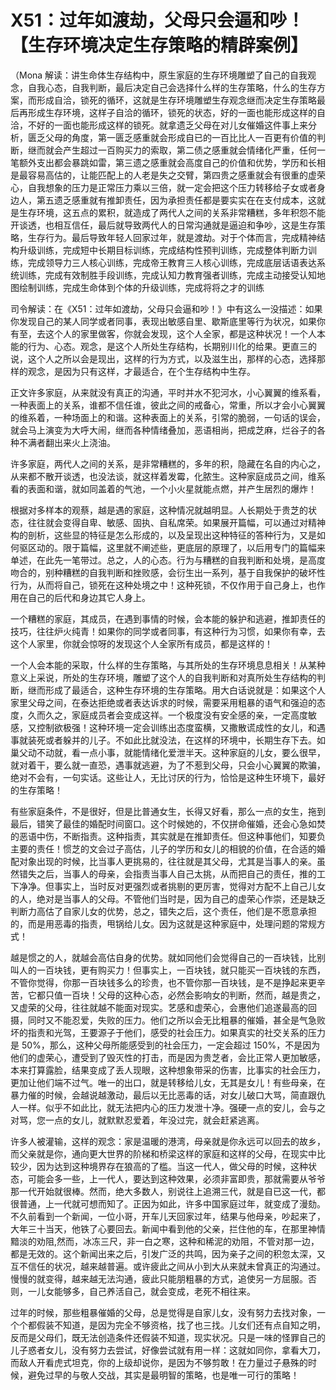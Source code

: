 # X51：过年如渡劫，父母只会逼和吵！【生存环境决定生存策略的精辟案例】

（Mona 解读：讲生命体生存结构中，原生家庭的生存环境雕塑了自己的自我观念，自我心态，自我判断，最后决定自己会选择什么样的生存策略，什么的生存方案，而形成自洽，锁死的循环，这就是生存环境雕塑生存观念继而决定生存策略最后再形成生存环境，这样子自洽的循环，锁死的状态，好的一面也能形成这样的自洽，不好的一面也能形成这样的锁死。就拿遗乏父母在对儿女催婚这件事上来分析，匮乏父母的角度，第一匮乏感重就会形成自已的一百比比人一百更有价值的判断，继而就会产生超过一百购买力的索取，第二债之感重就会情绪化严重，任何一笔额外支出都会暴跳如雷，第三遗之感重就会高度自己的价值和优势，学历和长相是最容易高估的，让能匹配上的人老是失之交臂，第四贵之感重就会有很重的虚荣心，自我想象的压力是正常压力乘以三倍，就一定会把这个压力转移给子女或者身边人，第五遗乏感重就有推卸责任，因为承担责任都是要实实在在支付成本，这就是生存环境，这五点的累积，就造成了两代人之间的关系非常糟糕，多年积怨不能开谈透，也相互信任，最后就导致两代人的日常沟通就是逼迫和争吵，这是生存策略，生存行为。最后导致年轻人回家过年，就是渡劫。对于个体而言，完成精神结构升级训练，完成短中长期目标训练，完成结构性预判训练，完成整体判断力训练，完成领导力三人核心训练，完成帝王教育三人核心训练，完成底层话语表达系统训练，完成有效制胜手段训练，完成认知力教育强者训练，完成主动接受认知地图绘制训练，完成生命体到个体的升级训练，完成将将之才的训练

司令解读：在《X51：过年如渡劫，父母只会逼和吵！》中有这么一没描述：如果你发现自己的某人同学或者同事，表现出敏感自里、歇斯底里等行为状况，如果你有至，去这个人的家里做客，你就会发现，这个人全家，都是这种状况！一个人本能的行为、心态。观念，是这个人所处生存结构，长期别川化的给果。更直三的说，这个人之所以会是现出，这样的行为方式，以及滋生出，那样的心态，选择那样的观念，是因为只有这样，才最适合，在个生存结构中生存。

正文许多家庭，从来就没有真正的沟通，平时并水不犯河水，小心翼翼的维系看，一种表面上的关系，谁都不信任谁，彼此之间的戒备心，常重，所以才会小心翼翼的维系着，一种场面上的和谐。这种表面上的关系，引常的脆弱，一句话的误会，就会马上演变为大呼大闹，继而各种情绪叠加，恶语相尚，把成芝麻，烂谷子的各种不满者翻出来火上浇油。

许多家庭，两代人之间的关系，是非常糟糕的，多年的积，隐藏在名自的内心之，从来都不散开谈透，也没法谈，就这样着发霉，化脓生。这种家庭成员之间，维系看的表面和谐，就如同盖着的气池，一个小火星就能点燃，并产生居烈的爆炸！

根据对多样本的观蔡，越是遇的家庭，这种情况就越明显。人长期处于贵芝的状态，往往就会变得自卑、敏感、固执、自私席荣。如果展开篇幅，可以通过对精神构的剖析，这些显的特征是怎么形成的，以及呈现出这种特征的答种行为，又是如何驱区动的。限于篇幅，这里就不阐述些，更底层的原理了，以后用专门的篇幅来单述，在此先一笔带过。总之，人的心态。行为与糟糕的自我判断和处境，是高度吻合的，别种糟糕的自我判断和挫败感，会衍生出一系列，基于自我保护的破坏性行为，从而将自己，锁死在这种处境之中！这种死锁，不仅作用于自己身上，也作用在自己的后代和身边其它人身上。

一个糟糕的家庭，其成员，在遇到事情的时候，会本能的躲护和逃避，推卸责任的技巧，往往炉火纯青！如果你的同学或者同事，有这种行为习惯，如果你有幸，去这个人家里，你就会惊呀的发现这个人全家所有成员，都是这样的！

一个人会本能的采取，什么样的生存策略，与其所处的生存环境息息相关！从某种意义上采说，所处的生存环境，雕塑了这个人的自我判断和对真所处生存结构的判断，继而形成了最适合，这种生存环境的生存策略。用大白话说就是：如果这个人家里父母之间，在泰达拒绝或者表达诉求的时候，需要采用粗暴的语气和强迫的态度，久而久之，家庭成员者会变成这祥。一个极度没有安全感的亲，一定高度敏感，又控制欲极强！这种环境一定会训练出态度蛮横，又撒散谎成性的女儿，和遇事就装死或者躲并的儿子。不如此比就没法，在这样的环境中，长期生存下去。如巢父动不动就，看一点小事，就能情绪化爱泄半天。这种家庭的儿女，要么很早，就对着干，要么就一直恐，遇事就逃避，为了不惹到父母，只会小心翼翼的欺骗，绝对不会有，一句实话。这些让人，无比讨厌的行为，恰恰是这种生环境下，最好的生存策略！

有些家庭条件，不是很好，但是比普通女生，长得又好看，那么一点的女生，拖到最后，错笑了最佳的婚配时间窗口。这个时候她的，不仅拼命催婚，还会心急如焚的恶语中伤，不断指责。这种指责，其实就是在推卸责任。但这种事他们，知要负主要的责任！惯芝的文会过子高估，儿子的学历和女儿的相貌的价值，在合适的婚配对象出现的时候，比当事人更挑易的，往往就是其父母，尤其是当事人的亲。虽然错失之后，当事人的母亲，会指责当事人自己太挑，从而把自己的责任，推的工下净净。但事实上，当时反对更强烈或者挑剔的更厉害，觉得对方配不上自己儿女的人，绝对是当事人的父母。不管他们当时是，因为自己的虚荣心作崇，还是缺乏判断力高估了自家儿女的优势，总之，错失之后，这个责任，他们是不愿意承担的，而是用恶毒的指责，甩锅给儿女。因为这就是这种家庭中，处理问题的常规方式！

越是惯之的人，就越会高估自身的优势。就如同他们会觉得自己的一百块钱，比别叫人的一百块钱，更有购买力！但事实上，一百块钱，就只能买一百块钱的东西，不管你觉得，你那一百块钱多么的珍贵，也不管你那一百块钱，是不是挣起来更辛苦，它都只值一百块！父母的这种心态，必然会影响女的判断，然而，越是贵之，又虚荣的父母，往往就越不能面对现实。艺感和虚荣心，会惠他们追遂最高的回摄，同时又不能忍爱，失败的压力。他们之所以会无比粗暴的催婚，甚全是气急败坏的指责和光驾，王要源子于他们，感受的社会压力。如果真实的社交关系的压力是 50%，那么，这种父母所能感受到的社会压力，一定会超过 150%，不是因为他们的虚荣心，遭受到了毁灭性的打击，而是因为贵芝者，会比正常人更加敏感，本来打算露脸，结果变成了丢人现眼，这种想象带采的伤害，比事实的社会压力，更加让他们端不过气。唯一的出口，就是转移给儿女，无其是女儿！有些母亲，在暴力催的时候，会越说越激动，最后以无比恶毒的话，对女儿破口大骂，简直跟仇人一样。似乎不如此比，就无法把内心的压力发泄十净。强硬一点的安儿，会与之对骂，您一点的女儿，就默默忍爱着，年没过完，就会赶紧逃离。

许多人被灌输，这样的观念：家是温暖的港湾，母亲就是你永远可以回去的故乡，而父亲就是你，通向更大世界的阶梯和桥梁这样的家庭和这样的父母，在现实中比较少，因为达到这种境界存在狼高的了槛。当这一代人，做父母的时候，这种状态，可能会多一些，上一代人，要达到这种效果，必须非富即贵，那就需要从爷爷那一代开始就很棒。然而，绝大多数人，别说往上追溯三代，就是自已这一代，都很普通，上一代就可想而知了。正因为如此，许多中国家庭过年，就变成了漫劾。不久前看到一个新闻，一位小哥，开车儿天回家过年，结果与他母亲，吵起来了，大年三十当天，他铁了心要回去。新闻中看到他的父亲，拦住他的车，在那里神情黯淡的劝阻,然而，冰冻三尺，非一白之寒，这种和稀泥的劝阻，不管对那一边，都是无效的。这个新闻出来之后，引发广泛的共鸣，因为亲子之间的积忽太深，又互不信任的状况，越来越普遍。或许疲此之间从小到大从来就未曾真正的沟通过。慢慢的就变得，越来越无法沟通，疲此只能朋粗暴的方式，追使另一方屈服。否则，一儿女能够多，自己养活自己，就会变成，老死不相往来。

过年的时候，那些粗暴催婚的父母，总是觉得是自家儿女，没有努力去找对象，一个个都假装不知道，是因为完全不够资格，找了也三找。儿女们还有点自知之明，反而是父母们，既无法创造条件还假装不知道，现实状况。只是一味的怪罪自己的儿子惑者女儿，没有努力去尝试，好像尝试就有用一样：这就如同你，拿看大刀，而敌人开看虎式坦克，你的上级却说你，是因为不够剪敢！在力量过子悬殊的时候，避免过早的与敬人交战，其实是最明智的策略，也是唯一可行的策略！